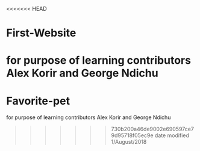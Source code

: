 <<<<<<< HEAD
# First-Website
for purpose of learning contributors 
Alex Korir and George Ndichu 
=======
# Favorite-pet
for purpose of learning
contributors Alex Korir and George Ndichu
>>>>>>> 730b200a46de9002e690597ce79d95718f05ec9e
date modified 1/August/2018
